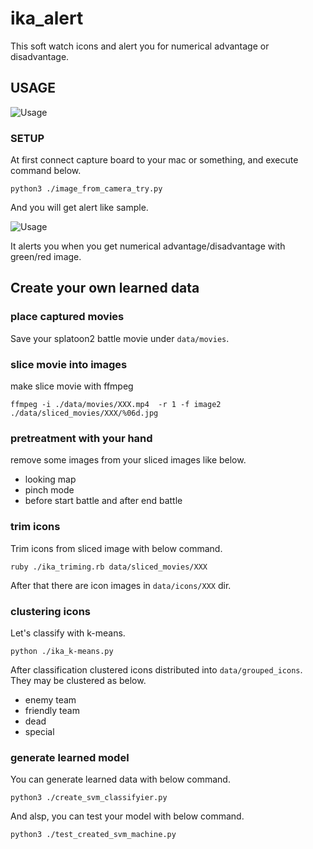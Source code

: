 # ika_alert

This soft watch icons and alert you for numerical advantage or disadvantage.

## USAGE

![Usage](sample.gif)

### SETUP

At first connect capture board to your mac or something, and execute command below.

```
python3 ./image_from_camera_try.py
```

And you will get alert like sample.

![Usage](sample.gif)

It alerts you when you get numerical advantage/disadvantage with green/red image.

## Create your own learned data

### place captured movies 

Save your splatoon2 battle movie under `data/movies`.

### slice movie into images
make slice movie with ffmpeg

```
ffmpeg -i ./data/movies/XXX.mp4  -r 1 -f image2 ./data/sliced_movies/XXX/%06d.jpg
```

### pretreatment with your hand
remove some images from your sliced images like below.

 - looking map
 - pinch mode
 - before start battle and after end battle

### trim icons

Trim icons from sliced image with below command.

```
ruby ./ika_triming.rb data/sliced_movies/XXX
```

After that there are icon images in `data/icons/XXX` dir.

### clustering icons

Let's classify with k-means. 

```
python ./ika_k-means.py
```

After classification clustered icons distributed into `data/grouped_icons`.
They may be clustered as below.
 - enemy team
 - friendly team
 - dead
 - special
 

### generate learned model

You can generate learned data with below command.
```
python3 ./create_svm_classifyier.py
```

And alsp, you can test your model with below command.

```
python3 ./test_created_svm_machine.py
```
